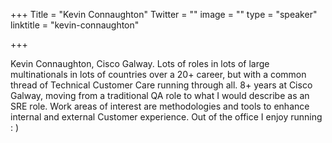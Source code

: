 +++
Title = "Kevin Connaughton"
Twitter = ""
image = ""
type = "speaker"
linktitle = "kevin-connaughton"

+++

Kevin Connaughton, Cisco Galway. Lots of roles in lots of large multinationals in lots of countries over a 20+ career, but with a common thread of Technical Customer Care running through all. 8+ years at Cisco Galway, moving from a traditional QA role to what I would describe as an SRE role. Work areas of interest are methodologies and tools to enhance internal and external Customer experience. Out of the office I enjoy running : )
